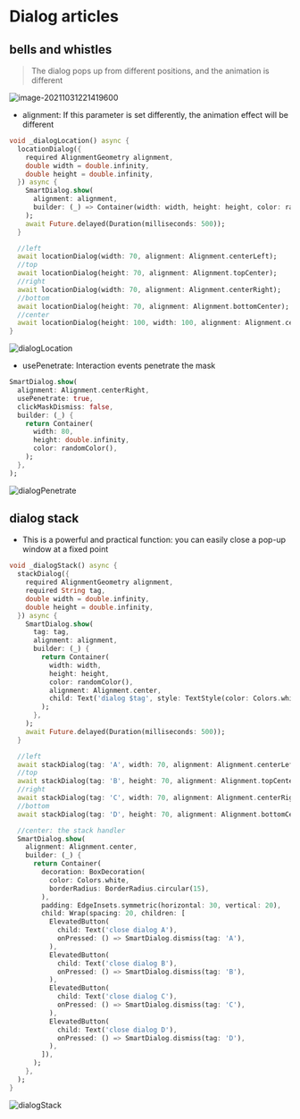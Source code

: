 # Dialog articles

## bells and whistles

> The dialog pops up from different positions, and the animation is different

![image-20211031221419600](https://cdn.jsdelivr.net/gh/xdd666t/MyData@master/pic/flutter/blog/20220103224824.png)

- alignment: If this parameter is set differently, the animation effect will be different

````dart
void _dialogLocation() async {
  locationDialog({
    required AlignmentGeometry alignment,
    double width = double.infinity,
    double height = double.infinity,
  }) async {
    SmartDialog.show(
      alignment: alignment,
      builder: (_) => Container(width: width, height: height, color: randomColor()),
    );
    await Future.delayed(Duration(milliseconds: 500));
  }

  //left
  await locationDialog(width: 70, alignment: Alignment.centerLeft);
  //top
  await locationDialog(height: 70, alignment: Alignment.topCenter);
  //right
  await locationDialog(width: 70, alignment: Alignment.centerRight);
  //bottom
  await locationDialog(height: 70, alignment: Alignment.bottomCenter);
  //center
  await locationDialog(height: 100, width: 100, alignment: Alignment.center);
}
````

![dialogLocation](https://cdn.jsdelivr.net/gh/xdd666t/MyData@master/pic/flutter/blog/20220103224832.gif)

- usePenetrate: Interaction events penetrate the mask

````dart
SmartDialog.show(
  alignment: Alignment.centerRight,
  usePenetrate: true,
  clickMaskDismiss: false,
  builder: (_) {
    return Container(
      width: 80,
      height: double.infinity,
      color: randomColor(),
    );
  },
);
````

![dialogPenetrate](https://cdn.jsdelivr.net/gh/xdd666t/MyData@master/pic/flutter/blog/20220103224839.gif)

## dialog stack

- This is a powerful and practical function: you can easily close a pop-up window at a fixed point

````dart
void _dialogStack() async {
  stackDialog({
    required AlignmentGeometry alignment,
    required String tag,
    double width = double.infinity,
    double height = double.infinity,
  }) async {
    SmartDialog.show(
      tag: tag,
      alignment: alignment,
      builder: (_) {
        return Container(
          width: width,
          height: height,
          color: randomColor(),
          alignment: Alignment.center,
          child: Text('dialog $tag', style: TextStyle(color: Colors.white)),
        );
      },
    );
    await Future.delayed(Duration(milliseconds: 500));
  }

  //left
  await stackDialog(tag: 'A', width: 70, alignment: Alignment.centerLeft);
  //top
  await stackDialog(tag: 'B', height: 70, alignment: Alignment.topCenter);
  //right
  await stackDialog(tag: 'C', width: 70, alignment: Alignment.centerRight);
  //bottom
  await stackDialog(tag: 'D', height: 70, alignment: Alignment.bottomCenter);

  //center: the stack handler
  SmartDialog.show(
    alignment: Alignment.center,
    builder: (_) {
      return Container(
        decoration: BoxDecoration(
          color: Colors.white,
          borderRadius: BorderRadius.circular(15),
        ),
        padding: EdgeInsets.symmetric(horizontal: 30, vertical: 20),
        child: Wrap(spacing: 20, children: [
          ElevatedButton(
            child: Text('close dialog A'),
            onPressed: () => SmartDialog.dismiss(tag: 'A'),
          ),
          ElevatedButton(
            child: Text('close dialog B'),
            onPressed: () => SmartDialog.dismiss(tag: 'B'),
          ),
          ElevatedButton(
            child: Text('close dialog C'),
            onPressed: () => SmartDialog.dismiss(tag: 'C'),
          ),
          ElevatedButton(
            child: Text('close dialog D'),
            onPressed: () => SmartDialog.dismiss(tag: 'D'),
          ),
        ]),
      );
    },
  );
}
````

![dialogStack](https://cdn.jsdelivr.net/gh/xdd666t/MyData@master/pic/flutter/blog/20220103224848.gif)
